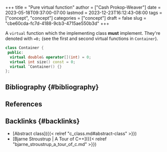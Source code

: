 +++
title = "Pure virtual function"
author = ["Cash Prokop-Weaver"]
date = 2023-05-18T09:37:00-07:00
lastmod = 2023-12-23T16:12:43-08:00
tags = ["concept", "concept"]
categories = ["concept"]
draft = false
slug = "cbe60cda-fc7d-4188-9cb3-4715ae550b3d"
+++

A `virtual` function which the implementing class **must** implement. They're denoted with `=0;` (see the first and second virtual functions in `Container`).

```C++
class Container {
 public:
  virtual double& operator[](int) = 0;
  virtual int size() const = 0;
  virtual ˜Container() {}
};
```


## Bibliography {#bibliography}

## References

<style>.csl-entry{text-indent: -1.5em; margin-left: 1.5em;}</style><div class="csl-bib-body">
</div>



## Backlinks {#backlinks}

-   [Abstract class]({{< relref "c_class.md#abstract-class" >}})
-   [Bjarne Stroustrup | A Tour of C++]({{< relref "bjarne_stroustrup_a_tour_of_c.md" >}})
